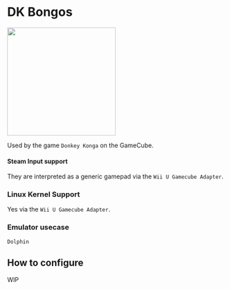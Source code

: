 # DK Bongos

<img src="../../../wiki_images/controllers/dk-bongos.png" width="250">

Used by the game `Donkey Konga` on the GameCube.

#### Steam Input support
They are interpreted as a generic gamepad via the `Wii U Gamecube Adapter`.

### Linux Kernel Support
Yes via the `Wii U Gamecube Adapter`.

### Emulator usecase
`Dolphin`

## How to configure

WIP
